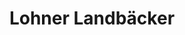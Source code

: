 ---
title: "Lohner Landbäcker"
url: /nordhorn/lohner-landbaecker-veldhauser-strasse-2/
shop: Bäckerei
---